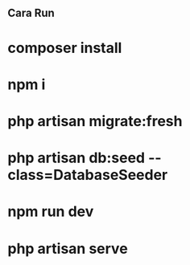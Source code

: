 <h2>Cara Run</h2>

<h1>composer install</h1>
<h1>npm i</h1>
<h1>php artisan migrate:fresh</h1>
<h1>php artisan db:seed --class=DatabaseSeeder</h1>
<h1>npm run dev</h1>
<h1>php artisan serve</h1>
